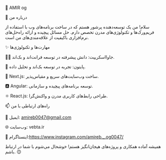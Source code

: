 🌟  AMIR og





📖 درباره من

سلام! من یک توسعه‌دهنده پرشور هستم که در ساخت برنامه‌های وب با استفاده از فریم‌ورک‌ها و تکنولوژی‌های مدرن تخصص دارم. حل مسائل پیچیده و ارائه راه‌حل‌های نرم‌افزاری باکیفیت از علاقه‌مندی‌های من است.

✨ مهارت‌ها و تکنولوژی‌ها

🧑‍💻 جاوااسکریپت: دانش پیشرفته در توسعه فرانت‌اند و بک‌اند.

🐍 پایتون: تجربه در توسعه بک‌اند و تحلیل داده.

🚀 Next.js: ساخت وب‌سایت‌های سریع و مقیاس‌پذیر.

🅰️ Angular: توسعه برنامه‌های پیچیده و سازمانی.

⚛️ React.js: طراحی رابط‌های کاربری مدرن و واکنش‌گرا.

📫 راه‌های ارتباطی با من

📧 ایمیل: amireb0047@gmail.com

🌐 وب‌سایت: vebta.ir

💬 اینستاگرام:https://www.instagram.com/amireb._.og0047/

همیشه آماده همکاری و پروژه‌های هیجان‌انگیز هستم! خوشحال می‌شوم با شما در ارتباط باشم. 😊

